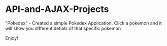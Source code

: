 # API-and-AJAX-Projects

"Pokedex" - Created a simple Pokedex Application.
Click a pokemon and it will show you different detials of that specific pokemon



Enjoy!
